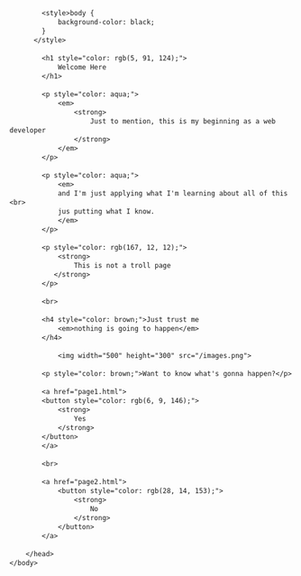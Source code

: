 <head>

            <style>body {
                background-color: black;
            }
          </style>

            <h1 style="color: rgb(5, 91, 124);">
                Welcome Here
            </h1>

            <p style="color: aqua;">
                <em>
                    <strong>
                        Just to mention, this is my beginning as a web developer
                    </strong>
                </em>
            </p>

            <p style="color: aqua;">
                <em>
                and I'm just applying what I'm learning about all of this <br>
                jus putting what I know.
                </em>
            </p>

            <p style="color: rgb(167, 12, 12);">                
                <strong>
                    This is not a troll page
               </strong>
            </p>

            <br>

            <h4 style="color: brown;">Just trust me  
                <em>nothing is going to happen</em>
            </h4>

                <img width="500" height="300" src="/images.png">

            <p style="color: brown;">Want to know what's gonna happen?</p>

            <a href="page1.html">               
            <button style="color: rgb(6, 9, 146);">
                <strong>
                    Yes
                </strong>              
            </button>                                    
            </a>
            
            <br>

            <a href="page2.html">   
                <button style="color: rgb(28, 14, 153);"> 
                    <strong>
                        No
                    </strong>
                </button>
            </a>

        </head>
    </body>
</html>